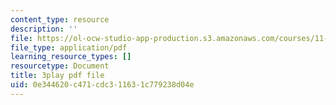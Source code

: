 ```yaml
---
content_type: resource
description: ''
file: https://ol-ocw-studio-app-production.s3.amazonaws.com/courses/11-384-malaysia-sustainable-cities-practicum-spring-2018/0e344620c471cdc311631c779238d04e_IlkbvrpAbPU.pdf
file_type: application/pdf
learning_resource_types: []
resourcetype: Document
title: 3play pdf file
uid: 0e344620-c471-cdc3-1163-1c779238d04e
---
```

